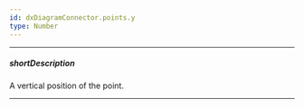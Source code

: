 ```yaml
---
id: dxDiagramConnector.points.y
type: Number
---
```

---
##### shortDescription
A vertical position of the point.

---
